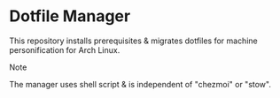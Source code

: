 # Dotfile Manager

This repository installs prerequisites & migrates dotfiles for machine personification for Arch Linux.

> [!NOTE]
>
> The manager uses shell script & is independent of "chezmoi" or "stow".
